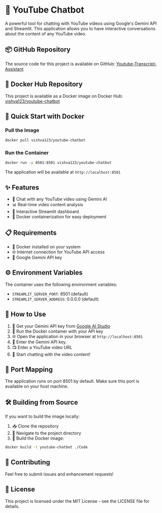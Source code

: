 # 🤖 YouTube Chatbot

A powerful tool for chatting with YouTube videos using Google's Gemini API and Streamlit. This application allows you to have interactive conversations about the content of any YouTube video.

## 📦 GitHub Repository

The source code for this project is available on GitHub: [Youtube-Transcript-Assistant](https://github.com/vishvaRam/Youtube-Transcript-Assistant)

## 🐳 Docker Hub Repository

This project is available as a Docker image on Docker Hub: [vishva123/youtube-chatbot](https://hub.docker.com/r/vishva123/youtube-chatbot)

## 🚀 Quick Start with Docker

### Pull the Image
```bash
docker pull vishva123/youtube-chatbot
```

### Run the Container
```bash
docker run -p 8501:8501 vishva123/youtube-chatbot
```

The application will be available at `http://localhost:8501`

## ✨ Features

- 💬 Chat with any YouTube video using Gemini AI
- 📊 Real-time video content analysis
- 🎯 Interactive Streamlit dashboard
- 🐳 Docker containerization for easy deployment

## 📋 Requirements

- 🐳 Docker installed on your system
- 🌐 Internet connection for YouTube API access
- 🔑 Google Gemini API key

## ⚙️ Environment Variables

The container uses the following environment variables:
- `STREAMLIT_SERVER_PORT`: 8501 (default)
- `STREAMLIT_SERVER_ADDRESS`: 0.0.0.0 (default)

## 📖 How to Use

1. 🔑 Get your Gemini API key from [Google AI Studio](https://makersuite.google.com/app/apikey)
2. 🐳 Run the Docker container with your API key
3. 🌐 Open the application in your browser at `http://localhost:8501`
4. 🔑 Enter the Gemini API key. 
5. 📺 Enter a YouTube video URL
6. 💬 Start chatting with the video content!

## 🔌 Port Mapping

The application runs on port 8501 by default. Make sure this port is available on your host machine.

## 🛠️ Building from Source

If you want to build the image locally:

1. 📥 Clone the repository
2. 📂 Navigate to the project directory
3. 🔨 Build the Docker image:
```bash
docker build -t youtube-chatbot ./Code
```

## 🤝 Contributing

Feel free to submit issues and enhancement requests!

## 📄 License

This project is licensed under the MIT License - see the LICENSE file for details. 
